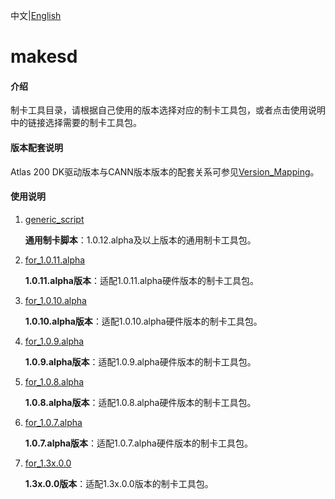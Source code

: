 中文|[English](README_EN.md)

# makesd

#### 介绍

制卡工具目录，请根据自己使用的版本选择对应的制卡工具包，或者点击使用说明中的链接选择需要的制卡工具包。

#### 版本配套说明

Atlas 200 DK驱动版本与CANN版本版本的配套关系可参见[Version_Mapping](./Version_Mapping_CN.md)。

#### 使用说明

1. [generic_script](https://gitee.com/ascend/tools/tree/master/makesd/generic_script)

   **通用制卡脚本**：1.0.12.alpha及以上版本的通用制卡工具包。

2. [for_1.0.11.alpha](https://gitee.com/ascend/tools/tree/master/makesd/for_1.0.11.alpha)

   **1.0.11.alpha版本**：适配1.0.11.alpha硬件版本的制卡工具包。

3. [for_1.0.10.alpha](https://gitee.com/ascend/tools/tree/master/makesd/for_1.0.10.alpha)

   **1.0.10.alpha版本**：适配1.0.10.alpha硬件版本的制卡工具包。

4. [for_1.0.9.alpha](https://gitee.com/ascend/tools/tree/master/makesd/for_1.0.9.alpha)

   **1.0.9.alpha版本**：适配1.0.9.alpha硬件版本的制卡工具包。
5. [for_1.0.8.alpha](https://gitee.com/ascend/tools/tree/master/makesd/for_1.0.8.alpha)

   **1.0.8.alpha版本**：适配1.0.8.alpha硬件版本的制卡工具包。
6. [for_1.0.7.alpha](https://gitee.com/ascend/tools/tree/master/makesd/for_1.0.7.alpha)

   **1.0.7.alpha版本**：适配1.0.7.alpha硬件版本的制卡工具包。
7. [for_1.3x.0.0](https://gitee.com/ascend/tools/tree/master/makesd/for_1.3x.0.0)

   **1.3x.0.0版本**：适配1.3x.0.0版本的制卡工具包。
